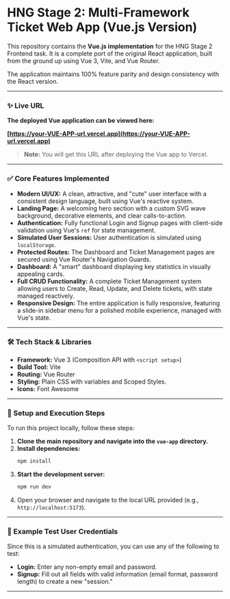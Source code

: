 # HNG Stage 2: Multi-Framework Ticket Web App (Vue.js Version)

This repository contains the **Vue.js implementation** for the HNG Stage 2 Frontend task. It is a complete port of the original React application, built from the ground up using Vue 3, Vite, and Vue Router.

The application maintains 100% feature parity and design consistency with the React version.

---

### ✨ Live URL

**The deployed Vue application can be viewed here:**

**[https://your-VUE-APP-url.vercel.app](https://your-VUE-APP-url.vercel.app)**

> **Note:** You will get this URL after deploying the Vue app to Vercel.

---

### ✅ Core Features Implemented

- **Modern UI/UX:** A clean, attractive, and "cute" user interface with a consistent design language, built using Vue's reactive system.
- **Landing Page:** A welcoming hero section with a custom SVG wave background, decorative elements, and clear calls-to-action.
- **Authentication:** Fully functional Login and Signup pages with client-side validation using Vue's `ref` for state management.
- **Simulated User Sessions:** User authentication is simulated using `localStorage`.
- **Protected Routes:** The Dashboard and Ticket Management pages are secured using Vue Router's Navigation Guards.
- **Dashboard:** A "smart" dashboard displaying key statistics in visually appealing cards.
- **Full CRUD Functionality:** A complete Ticket Management system allowing users to Create, Read, Update, and Delete tickets, with state managed reactively.
- **Responsive Design:** The entire application is fully responsive, featuring a slide-in sidebar menu for a polished mobile experience, managed with Vue's state.

---

### 🛠️ Tech Stack & Libraries

- **Framework:** Vue 3 (Composition API with `<script setup>`)
- **Build Tool:** Vite
- **Routing:** Vue Router
- **Styling:** Plain CSS with variables and Scoped Styles.
- **Icons:** Font Awesome

---

### 🚀 Setup and Execution Steps

To run this project locally, follow these steps:

1.  **Clone the main repository and navigate into the `vue-app` directory.**
2.  **Install dependencies:**
    ```sh
    npm install
    ```
3.  **Start the development server:**
    ```sh
    npm run dev
    ```
4.  Open your browser and navigate to the local URL provided (e.g., `http://localhost:5173`).

---

### 👤 Example Test User Credentials

Since this is a simulated authentication, you can use any of the following to test:

- **Login:** Enter any non-empty email and password.
- **Signup:** Fill out all fields with valid information (email format, password length) to create a new "session."

---
